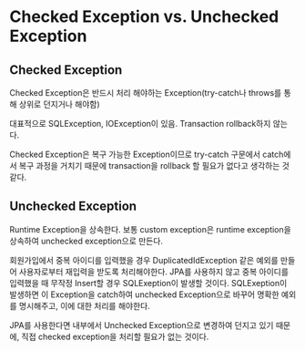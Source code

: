 # Checked Exception vs. Unchecked Exception

## Checked Exception

Checked Exception은 반드시 처리 해야하는 Exception(try-catch나 throws를 통해 상위로 던지거나 해야함)

대표적으로 SQLException, IOException이 있음. Transaction rollback하지 않는다.

Checked Exception은 복구 가능한 Exception이므로 try-catch 구문에서 catch에서 복구 과정을 거치기 때문에 transaction을 rollback 할 필요가 없다고 생각하는 것 같다.

## Unchecked Exception

Runtime Exception을 상속한다. 보통 custom exception은 runtime exception을 상속하여 unchecked exception으로 만든다.

회원가입에서 중복 아이디를 입력했을 경우 DuplicatedIdException 같은 예외를 만들어 사용자로부터 재입력을 받도록 처리해야한다. JPA를 사용하지 않고 중복 아이디를 입력했을 때 무작정 Insert할 경우 SQLExeption이 발생할 것이다. SQLExeption이 발생하면 이 Exception을 catch하여 unchecked Exception으로 바꾸어 명확한 예외를 명시해주고, 이에 대한 처리를 해야한다.

JPA를 사용한다면 내부에서 Unchecked Exception으로 변경하여 던지고 있기 때문에, 직접 checked exception을 처리할 필요가 없는 것이다.
